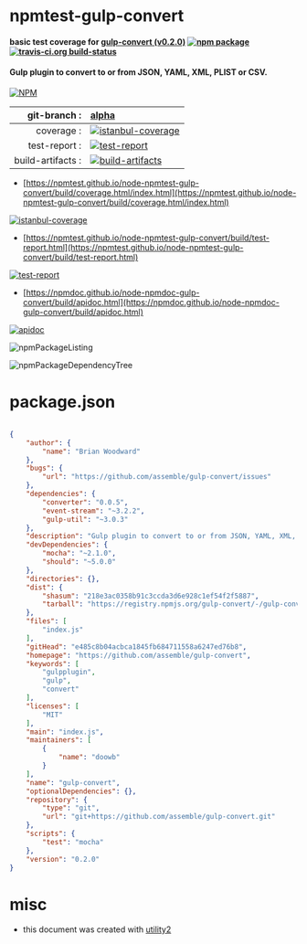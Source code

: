 # npmtest-gulp-convert

#### basic test coverage for  [gulp-convert (v0.2.0)](https://github.com/assemble/gulp-convert)  [![npm package](https://img.shields.io/npm/v/npmtest-gulp-convert.svg?style=flat-square)](https://www.npmjs.org/package/npmtest-gulp-convert) [![travis-ci.org build-status](https://api.travis-ci.org/npmtest/node-npmtest-gulp-convert.svg)](https://travis-ci.org/npmtest/node-npmtest-gulp-convert)

#### Gulp plugin to convert to or from JSON, YAML, XML, PLIST or CSV.

[![NPM](https://nodei.co/npm/gulp-convert.png?downloads=true&downloadRank=true&stars=true)](https://www.npmjs.com/package/gulp-convert)

| git-branch : | [alpha](https://github.com/npmtest/node-npmtest-gulp-convert/tree/alpha)|
|--:|:--|
| coverage : | [![istanbul-coverage](https://npmtest.github.io/node-npmtest-gulp-convert/build/coverage.badge.svg)](https://npmtest.github.io/node-npmtest-gulp-convert/build/coverage.html/index.html)|
| test-report : | [![test-report](https://npmtest.github.io/node-npmtest-gulp-convert/build/test-report.badge.svg)](https://npmtest.github.io/node-npmtest-gulp-convert/build/test-report.html)|
| build-artifacts : | [![build-artifacts](https://npmtest.github.io/node-npmtest-gulp-convert/glyphicons_144_folder_open.png)](https://github.com/npmtest/node-npmtest-gulp-convert/tree/gh-pages/build)|

- [https://npmtest.github.io/node-npmtest-gulp-convert/build/coverage.html/index.html](https://npmtest.github.io/node-npmtest-gulp-convert/build/coverage.html/index.html)

[![istanbul-coverage](https://npmtest.github.io/node-npmtest-gulp-convert/build/screenCapture.buildCi.browser.%252Ftmp%252Fbuild%252Fcoverage.lib.html.png)](https://npmtest.github.io/node-npmtest-gulp-convert/build/coverage.html/index.html)

- [https://npmtest.github.io/node-npmtest-gulp-convert/build/test-report.html](https://npmtest.github.io/node-npmtest-gulp-convert/build/test-report.html)

[![test-report](https://npmtest.github.io/node-npmtest-gulp-convert/build/screenCapture.buildCi.browser.%252Ftmp%252Fbuild%252Ftest-report.html.png)](https://npmtest.github.io/node-npmtest-gulp-convert/build/test-report.html)

- [https://npmdoc.github.io/node-npmdoc-gulp-convert/build/apidoc.html](https://npmdoc.github.io/node-npmdoc-gulp-convert/build/apidoc.html)

[![apidoc](https://npmdoc.github.io/node-npmdoc-gulp-convert/build/screenCapture.buildCi.browser.%252Ftmp%252Fbuild%252Fapidoc.html.png)](https://npmdoc.github.io/node-npmdoc-gulp-convert/build/apidoc.html)

![npmPackageListing](https://npmtest.github.io/node-npmtest-gulp-convert/build/screenCapture.npmPackageListing.svg)

![npmPackageDependencyTree](https://npmtest.github.io/node-npmtest-gulp-convert/build/screenCapture.npmPackageDependencyTree.svg)



# package.json

```json

{
    "author": {
        "name": "Brian Woodward"
    },
    "bugs": {
        "url": "https://github.com/assemble/gulp-convert/issues"
    },
    "dependencies": {
        "converter": "0.0.5",
        "event-stream": "~3.2.2",
        "gulp-util": "~3.0.3"
    },
    "description": "Gulp plugin to convert to or from JSON, YAML, XML, PLIST or CSV.",
    "devDependencies": {
        "mocha": "~2.1.0",
        "should": "~5.0.0"
    },
    "directories": {},
    "dist": {
        "shasum": "218e3ac0358b91c3ccda3d6e928c1ef54f2f5887",
        "tarball": "https://registry.npmjs.org/gulp-convert/-/gulp-convert-0.2.0.tgz"
    },
    "files": [
        "index.js"
    ],
    "gitHead": "e485c8b04acbca1845fb684711558a6247ed76b8",
    "homepage": "https://github.com/assemble/gulp-convert",
    "keywords": [
        "gulpplugin",
        "gulp",
        "convert"
    ],
    "licenses": [
        "MIT"
    ],
    "main": "index.js",
    "maintainers": [
        {
            "name": "doowb"
        }
    ],
    "name": "gulp-convert",
    "optionalDependencies": {},
    "repository": {
        "type": "git",
        "url": "git+https://github.com/assemble/gulp-convert.git"
    },
    "scripts": {
        "test": "mocha"
    },
    "version": "0.2.0"
}
```



# misc
- this document was created with [utility2](https://github.com/kaizhu256/node-utility2)
